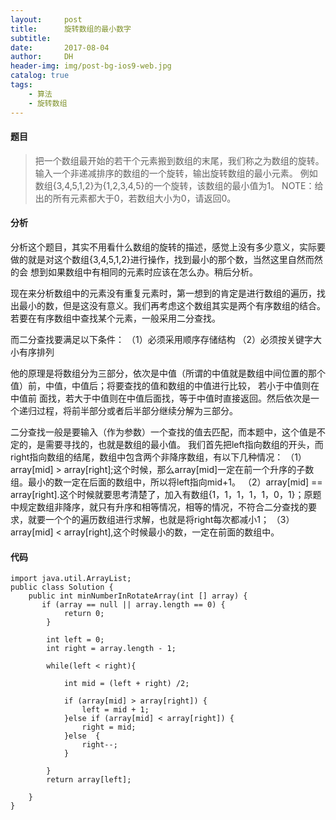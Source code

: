 ```yaml
---
layout:     post
title:      旋转数组的最小数字
subtitle:   
date:       2017-08-04
author:     DH
header-img: img/post-bg-ios9-web.jpg
catalog: true
tags:
    - 算法
    - 旋转数组
---
```

#### 题目

>把一个数组最开始的若干个元素搬到数组的末尾，我们称之为数组的旋转。 输入一个非递减排序的数组的一个旋转，输出旋转数组的最小元素。 
例如数组{3,4,5,1,2}为{1,2,3,4,5}的一个旋转，该数组的最小值为1。 NOTE：给出的所有元素都大于0，若数组大小为0，请返回0。


#### 分析

分析这个题目，其实不用看什么数组的旋转的描述，感觉上没有多少意义，实际要做的就是对这个数组{3,4,5,1,2}进行操作，找到最小的那个数，当然这里自然而然的会
想到如果数组中有相同的元素时应该在怎么办。稍后分析。 

现在来分析数组中的元素没有重复元素时，第一想到的肯定是进行数组的遍历，找出最小的数，但是这没有意义。我们再考虑这个数组其实是两个有序数组的结合。
若要在有序数组中查找某个元素，一般采用二分查找。 

而二分查找要满足以下条件： 
（1）必须采用顺序存储结构 
（2）必须按关键字大小有序排列 

他的原理是将数组分为三部分，依次是中值（所谓的中值就是数组中间位置的那个值）前，中值，中值后；将要查找的值和数组的中值进行比较，
若小于中值则在中值前 面找，若大于中值则在中值后面找，等于中值时直接返回。然后依次是一个递归过程，将前半部分或者后半部分继续分解为三部分。

二分查找一般是要输入（作为参数）一个查找的值去匹配，而本题中，这个值是不定的，是需要寻找的，也就是数组的最小值。 
我们首先把left指向数组的开头，而right指向数组的结尾，数组中包含两个非降序数组，有以下几种情况： 
（1）array[mid] > array[right];这个时候，那么array[mid]一定在前一个升序的子数组。最小的数一定在后面的数组中，所以将left指向mid+1。 
（2）array[mid] == array[right].这个时候就要思考清楚了，加入有数组{1，1，1，1，1，0，1}；原题中规定数组非降序，就只有升序和相等情况，相等的情况，不符合二分查找的要求，就要一个个的遍历数组进行求解，也就是将right每次都减小1； 
（3）array[mid] < array[right],这个时候最小的数，一定在前面的数组中。 

#### 代码

```
import java.util.ArrayList;
public class Solution {
    public int minNumberInRotateArray(int [] array) {
       if (array == null || array.length == 0) {
			return 0;
		}
		
		int left = 0;
		int right = array.length - 1;
		
		while(left < right){
			
			int mid = (left + right) /2;
			
			if (array[mid] > array[right]) {
				left = mid + 1;
			}else if (array[mid] < array[right]) {
				right = mid;
			}else  {
				right--;
			}
			
		}
		return array[left];
       
    }
}		

```
